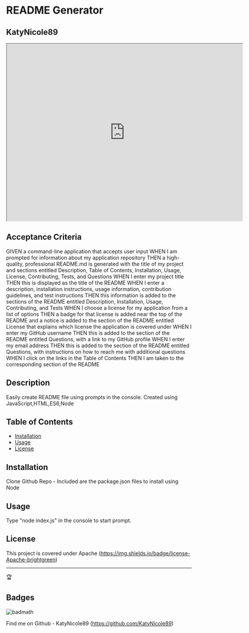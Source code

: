 

# README Generator
## KatyNicole89

<iframe src="https://drive.google.com/file/d/10cr3jLMO7PTE7HEvil4K5U9HiEP5EkXM/preview" width="640" height="480"></iframe>

## Acceptance Criteria 
GIVEN a command-line application that accepts user input
WHEN I am prompted for information about my application repository
THEN a high-quality, professional README.md is generated with the title of my project and sections entitled Description, Table of Contents, Installation, Usage, License, Contributing, Tests, and Questions
WHEN I enter my project title
THEN this is displayed as the title of the README
WHEN I enter a description, installation instructions, usage information, contribution guidelines, and test instructions
THEN this information is added to the sections of the README entitled Description, Installation, Usage, Contributing, and Tests
WHEN I choose a license for my application from a list of options
THEN a badge for that license is added near the top of the README and a notice is added to the section of the README entitled License that explains which license the application is covered under
WHEN I enter my GitHub username
THEN this is added to the section of the README entitled Questions, with a link to my GitHub profile
WHEN I enter my email address
THEN this is added to the section of the README entitled Questions, with instructions on how to reach me with additional questions
WHEN I click on the links in the Table of Contents
THEN I am taken to the corresponding section of the README

## Description 
Easily create README file using prompts in the console. 
Created using JavaScript,HTML,ES6,Node

## Table of Contents

* [Installation](#installation)
* [Usage](#usage)
* [License](#license)


## Installation
Clone Github Repo - Included are the package.json files to install using Node

## Usage 
Type "node index.js" in the console to start prompt. 

## License
This project is covered under Apache
(https://img.shields.io/badge/license-Apache-brightgreen)

---

🏆 

## Badges

![badmath](https://img.shields.io/github/languages/top/nielsenjared/badmath)



Find me on Github - KatyNicole89
(https://github.com/KatyNicole89)



